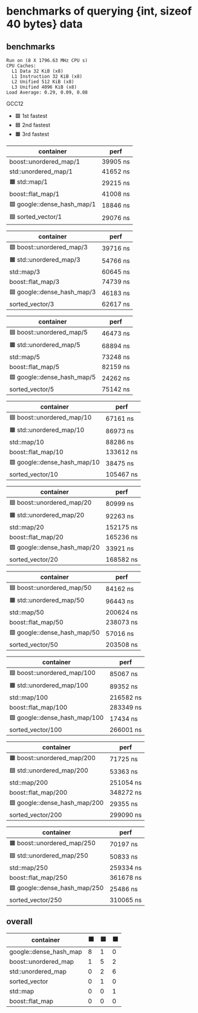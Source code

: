 # benchmarks of querying {int, sizeof 40 bytes} data

## benchmarks

```
Run on (8 X 1796.63 MHz CPU s)
CPU Caches:
  L1 Data 32 KiB (x8)
  L1 Instruction 32 KiB (x8)
  L2 Unified 512 KiB (x8)
  L3 Unified 4096 KiB (x8)
Load Average: 0.29, 0.09, 0.08
```

GCC12
- 🟩 1st fastest
- 🟦 2nd fastest
- 🟧 3rd fastest

| container                        |  perf       |
|----------------------------------|-------------|
| boost::unordered\_map/1          |    39905 ns |
| std::unordered\_map/1            |    41652 ns |
| 🟧 std::map/1                    |    29215 ns |
| boost::flat\_map/1               |    41008 ns |
| 🟩 google::dense\_hash\_map/1    |    18846 ns |
| 🟦 sorted\_vector/1              |    29076 ns |

| container                        |  perf       |
|----------------------------------|-------------|
| 🟩 boost::unordered\_map/3       |    39716 ns |
| 🟧 std::unordered\_map/3         |    54766 ns |
| std::map/3                       |    60645 ns |
| boost::flat\_map/3               |    74739 ns |
| 🟦 google::dense\_hash\_map/3    |    46183 ns |
| sorted\_vector/3                 |    62617 ns |

| container                        |  perf       |
|----------------------------------|-------------|
| 🟦 boost::unordered\_map/5       |    46473 ns |
| 🟧 std::unordered\_map/5         |    68894 ns |
| std::map/5                       |    73248 ns |
| boost::flat\_map/5               |    82159 ns |
| 🟩 google::dense\_hash\_map/5    |    24262 ns |
| sorted\_vector/5                 |    75142 ns |

| container                        |  perf       |
|----------------------------------|-------------|
| 🟦 boost::unordered\_map/10      |    67161 ns |
| 🟧 std::unordered\_map/10        |    86973 ns |
| std::map/10                      |    88286 ns |
| boost::flat\_map/10              |   133612 ns |
| 🟩 google::dense\_hash\_map/10   |    38475 ns |
| sorted\_vector/10                |   105467 ns |

| container                        |  perf       |
|----------------------------------|-------------|
| 🟦 boost::unordered\_map/20      |    80999 ns |
| 🟧 std::unordered\_map/20        |    92263 ns |
| std::map/20                      |   152175 ns |
| boost::flat\_map/20              |   165236 ns |
| 🟩 google::dense\_hash\_map/20   |    33921 ns |
| sorted\_vector/20                |   168582 ns |

| container                        |  perf       |
|----------------------------------|-------------|
| 🟦 boost::unordered\_map/50      |    84162 ns |
| 🟧 std::unordered\_map/50        |    96443 ns |
| std::map/50                      |   200624 ns |
| boost::flat\_map/50              |   238073 ns |
| 🟩 google::dense\_hash\_map/50   |    57016 ns |
| sorted\_vector/50                |   203508 ns |

| container                        |  perf       |
|----------------------------------|-------------|
| 🟦 boost::unordered\_map/100     |    85067 ns |
| 🟧 std::unordered\_map/100       |    89352 ns |
| std::map/100                     |   216582 ns |
| boost::flat\_map/100             |   283349 ns |
| 🟩 google::dense\_hash\_map/100  |    17434 ns |
| sorted\_vector/100               |   266001 ns |

| container                        |  perf       |
|----------------------------------|-------------|
| 🟧 boost::unordered\_map/200     |    71725 ns |
| 🟦 std::unordered\_map/200       |    53363 ns |
| std::map/200                     |   251054 ns |
| boost::flat\_map/200             |   348272 ns |
| 🟩 google::dense\_hash\_map/200  |    29355 ns |
| sorted\_vector/200               |   299090 ns |

| container                        |  perf       |
|----------------------------------|-------------|
| 🟧 boost::unordered\_map/250     |    70197 ns |
| 🟦 std::unordered\_map/250       |    50833 ns |
| std::map/250                     |   259334 ns |
| boost::flat\_map/250             |   361678 ns |
| 🟩 google::dense\_hash\_map/250  |    25486 ns |
| sorted\_vector/250               |   310065 ns |

## overall

| container                | 🟩 | 🟦 | 🟧 |
|--------------------------|----|----|----|
| google::dense\_hash\_map | 8  | 1  | 0  |
| boost::unordered\_map    | 1  | 5  | 2  |
| std::unordered\_map      | 0  | 2  | 6  |
| sorted\_vector           | 0  | 1  | 0  |
| std::map                 | 0  | 0  | 1  |
| boost::flat\_map         | 0  | 0  | 0  |


